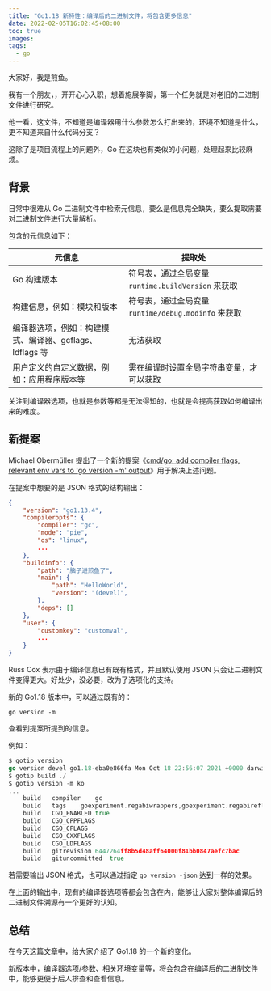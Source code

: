 ```yaml
---
title: "Go1.18 新特性：编译后的二进制文件，将包含更多信息"
date: 2022-02-05T16:02:45+08:00
toc: true
images:
tags: 
  - go
---
```


大家好，我是煎鱼。

我有一个朋友，，开开心心入职，想着施展拳脚，第一个任务就是对老旧的二进制文件进行研究。

他一看，这文件，不知道是编译器用什么参数怎么打出来的，环境不知道是什么，更不知道来自什么代码分支？

这除了是项目流程上的问题外，Go 在这块也有类似的小问题，处理起来比较麻烦。

## 背景

日常中很难从 Go 二进制文件中检索元信息，要么是信息完全缺失，要么提取需要对二进制文件进行大量解析。

包含的元信息如下：

|  元信息   | 提取处  |
|  ----  | ----  |
| Go 构建版本  | 符号表，通过全局变量 `runtime.buildVersion` 来获取 |
| 构建信息，例如：模块和版本 | 符号表，通过全局变量 `runtime/debug.modinfo` 来获取 |
| 编译器选项，例如：构建模式、编译器、gcflags、ldflags 等 | 无法获取 |
| 用户定义的自定义数据，例如：应用程序版本等 | 需在编译时设置全局字符串变量，才可以获取 |

关注到编译器选项，也就是参数等都是无法得知的，也就是会提高获取如何编译出来的难度。

## 新提案

Michael Obermüller 提出了一个新的提案《[cmd/go: add compiler flags, relevant env vars to 'go version -m' output](https://github.com/golang/go/issues/35667)》用于解决上述问题。

在提案中想要的是 JSON 格式的结构输出：

```json
{
    "version": "go1.13.4",
    "compileropts": {
        "compiler": "gc",
        "mode": "pie",
        "os": "linux",
        ...
    },
    "buildinfo": {
        "path": "脑子进煎鱼了",
        "main": {
            "path": "HelloWorld",
            "version": "(devel)",
        },
        "deps": []
    },
    "user": {
        "customkey": "customval",
        ...
    }
}
```

Russ Cox 表示由于编译信息已有既有格式，并且默认使用 JSON 只会让二进制文件变得更大。好处少，没必要，改为了选项化的支持。

新的 Go1.18 版本中，可以通过既有的：

```
go version -m
``` 

查看到提案所提到的信息。

例如：

```go
$ gotip version
go version devel go1.18-eba0e866fa Mon Oct 18 22:56:07 2021 +0000 darwin/amd64
$ gotip build ./
$ gotip version -m ko
...
	build	compiler	gc
	build	tags	goexperiment.regabiwrappers,goexperiment.regabireflect,goexperiment.regabiargs
	build	CGO_ENABLED	true
	build	CGO_CPPFLAGS	
	build	CGO_CFLAGS	
	build	CGO_CXXFLAGS	
	build	CGO_LDFLAGS	
	build	gitrevision	6447264ff8b5d48aff64000f81bb0847aefc7bac
	build	gituncommitted	true
```

若需要输出 JSON 格式，也可以通过指定 `go version -json` 达到一样的效果。

在上面的输出中，现有的编译器选项等都会包含在内，能够让大家对整体编译后的二进制文件溯源有一个更好的认知。

## 总结

在今天这篇文章中，给大家介绍了 Go1.18 的一个新的变化。

新版本中，编译器选项/参数、相关环境变量等，将会包含在编译后的二进制文件中，能够更便于后人排查和查看信息。